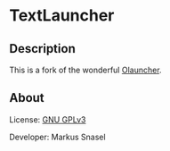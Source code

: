 # TextLauncher

## Description

This is a fork of the wonderful [Olauncher](https://github.com/tanujnotes/Olauncher).

## About

License: [GNU GPLv3](https://www.gnu.org/licenses/gpl-3.0.en.html)

Developer: Markus Snasel
